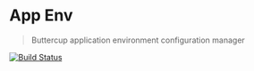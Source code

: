 # App Env
> Buttercup application environment configuration manager

[![Build Status](https://travis-ci.org/buttercup/app-env.svg?branch=master)](https://travis-ci.org/buttercup/app-env)
